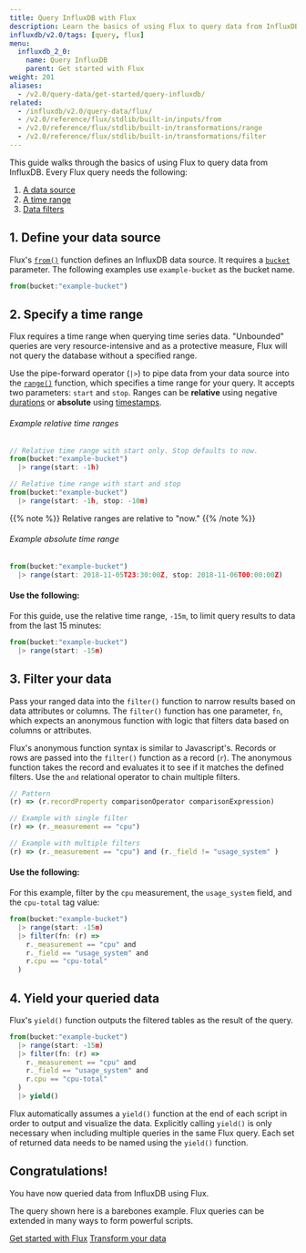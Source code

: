 ```yaml
---
title: Query InfluxDB with Flux
description: Learn the basics of using Flux to query data from InfluxDB.
influxdb/v2.0/tags: [query, flux]
menu:
  influxdb_2_0:
    name: Query InfluxDB
    parent: Get started with Flux
weight: 201
aliases:
  - /v2.0/query-data/get-started/query-influxdb/
related:
  - /influxdb/v2.0/query-data/flux/
  - /v2.0/reference/flux/stdlib/built-in/inputs/from
  - /v2.0/reference/flux/stdlib/built-in/transformations/range
  - /v2.0/reference/flux/stdlib/built-in/transformations/filter
---
```


This guide walks through the basics of using Flux to query data from InfluxDB.
Every Flux query needs the following:

1. [A data source](#1-define-your-data-source)
2. [A time range](#2-specify-a-time-range)
3. [Data filters](#3-filter-your-data)


## 1. Define your data source
Flux's [`from()`](/v2.0/reference/flux/stdlib/built-in/inputs/from) function defines an InfluxDB data source.
It requires a [`bucket`](/v2.0/reference/flux/stdlib/built-in/inputs/from#bucket) parameter.
The following examples use `example-bucket` as the bucket name.

```js
from(bucket:"example-bucket")
```

## 2. Specify a time range
Flux requires a time range when querying time series data.
"Unbounded" queries are very resource-intensive and as a protective measure,
Flux will not query the database without a specified range.

Use the pipe-forward operator (`|>`) to pipe data from your data source into the [`range()`](/v2.0/reference/flux/stdlib/built-in/transformations/range)
function, which specifies a time range for your query.
It accepts two parameters: `start` and `stop`.
Ranges can be **relative** using negative [durations](/v2.0/reference/flux/language/lexical-elements#duration-literals)
or **absolute** using [timestamps](/v2.0/reference/flux/language/lexical-elements#date-and-time-literals).

###### Example relative time ranges
```js
// Relative time range with start only. Stop defaults to now.
from(bucket:"example-bucket")
  |> range(start: -1h)

// Relative time range with start and stop
from(bucket:"example-bucket")
  |> range(start: -1h, stop: -10m)
```

{{% note %}}
Relative ranges are relative to "now."
{{% /note %}}

###### Example absolute time range
```js
from(bucket:"example-bucket")
  |> range(start: 2018-11-05T23:30:00Z, stop: 2018-11-06T00:00:00Z)
```

#### Use the following:
For this guide, use the relative time range, `-15m`, to limit query results to data from the last 15 minutes:

```js
from(bucket:"example-bucket")
  |> range(start: -15m)
```

## 3. Filter your data
Pass your ranged data into the `filter()` function to narrow results based on data attributes or columns.
The `filter()` function has one parameter, `fn`, which expects an anonymous function
with logic that filters data based on columns or attributes.

Flux's anonymous function syntax is similar to Javascript's.
Records or rows are passed into the `filter()` function as a record (`r`).
The anonymous function takes the record and evaluates it to see if it matches the defined filters.
Use the `and` relational operator to chain multiple filters.

```js
// Pattern
(r) => (r.recordProperty comparisonOperator comparisonExpression)

// Example with single filter
(r) => (r._measurement == "cpu")

// Example with multiple filters
(r) => (r._measurement == "cpu") and (r._field != "usage_system" )
```

#### Use the following:
For this example, filter by the `cpu` measurement, the `usage_system` field, and the `cpu-total` tag value:

```js
from(bucket:"example-bucket")
  |> range(start: -15m)
  |> filter(fn: (r) =>
    r._measurement == "cpu" and
    r._field == "usage_system" and
    r.cpu == "cpu-total"
  )
```

## 4. Yield your queried data
Flux's `yield()` function outputs the filtered tables as the result of the query.

```js
from(bucket:"example-bucket")
  |> range(start: -15m)
  |> filter(fn: (r) =>
    r._measurement == "cpu" and
    r._field == "usage_system" and
    r.cpu == "cpu-total"
  )
  |> yield()
```

Flux automatically assumes a `yield()` function at
the end of each script in order to output and visualize the data.
Explicitly calling `yield()` is only necessary when including multiple queries in the same Flux query.
Each set of returned data needs to be named using the `yield()` function.

## Congratulations!
You have now queried data from InfluxDB using Flux.

The query shown here is a barebones example.
Flux queries can be extended in many ways to form powerful scripts.


<div class="page-nav-btns">
  <a class="btn prev" href="/v2.0/query-data/get-started/">Get started with Flux</a>
  <a class="btn next" href="/v2.0/query-data/get-started/transform-data/">Transform your data</a>
</div>
